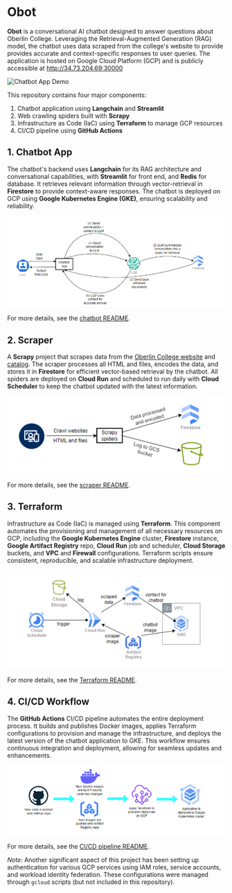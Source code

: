 # Obot

**Obot** is a conversational AI chatbot designed to answer questions about Oberlin College. Leveraging the Retrieval-Augmented Generation (RAG) model, the chatbot uses data scraped from the college's website to provide provides accurate and context-specific responses to user queries. The application is hosted on Google Cloud Platform (GCP) and is publicly accessible at http://34.73.204.69:30000

![Chatbot App Demo](assets/chatbot-app-demo.gif)

This repository contains four major components:
1. Chatbot application using **Langchain** and **Streamlit**
2. Web crawling spiders built with **Scrapy**
3. Infrastructure as Code (IaC) using **Terraform** to manage GCP resources
4. CI/CD pipeline using **GitHub Actions**

## 1. Chatbot App

The chatbot's backend uses **Langchain** for its RAG architecture and conversational capabilities, with **Streamlit** for front end, and **Redis** for database. It retrieves relevant information through vector-retrieval in **Firestore** to provide context-aware responses. The chatbot is deployed on GCP using **Google Kubernetes Engine (GKE)**, ensuring scalability and reliability.

![Chatbot App Workflow](assets/chatbot-workflow.png)

For more details, see the [chatbot README](chatbot/README.md).

## 2. Scraper

A **Scrapy** project that scrapes data from the [Oberlin College website](https://www.oberlin.edu) and [catalog](https://www.catalog.oberlin.edu). The scraper processes all HTML and files, encodes the data, and stores it in **Firestore** for efficient vector-based retrieval by the chatbot. All spiders are deployed on **Cloud Run** and scheduled to run daily with **Cloud Scheduler** to keep the chatbot updated with the latest information.

![Scrapy workflow](assets/scrapy-workflow.png)

For more details, see the [scraper README](scraper/README.md).

## 3. Terraform

Infrastructure as Code (IaC) is managed using **Terraform**. This component automates the provisioning and management of all necessary resources on GCP, including the **Google Kubernetes Engine** cluster, **Firestore** instance, **Google Artifact Registry** repo, **Cloud Run** job and scheduler, **Cloud Storage** buckets, and **VPC** and **Firewall** configurations. Terraform scripts ensure consistent, reproducible, and scalable infrastructure deployment.

![Terraform workflow](assets/terraform-workflow.png)

For more details, see the [Terraform README](terraform/README.md).

## 4. CI/CD Workflow

The **GitHub Actions** CI/CD pipeline automates the entire deployment process. It builds and publishes Docker images, applies Terraform configurations to provision and manage the infrastructure, and deploys the latest version of the chatbot application to GKE. This workflow ensures continuous integration and deployment, allowing for seamless updates and enhancements.

![CI/CD workflow](assets/cicd-workflow.png)

For more details, see the [CI/CD pipeline README](.github/workflows/README.md).

*Note:* Another significant aspect of this project has been setting up authentication for various GCP services using IAM roles, service accounts, and workload identity federation. These configurations were managed through `gcloud` scripts (but not included in this repository).

